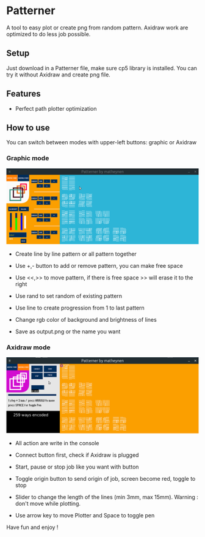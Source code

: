 # Patterner
A tool to easy plot or create png from random pattern. Axidraw work are optimized to do less job possible.

## Setup
Just download in a Patterner file, make sure cp5 library is installed. You can try it without Axidraw and create png file.

## Features
* Perfect path plotter optimization

## How to use
You can switch between modes with upper-left buttons: graphic or Axidraw

### Graphic mode
![Example screenshot](./img/graphic.png)

* Create line by line pattern or all pattern together
* Use +,- button to add or remove pattern, you can make free space
* Use <<,>> to move pattern, if there is free space >> will erase it to the right
* Use rand to set random of existing pattern
* Use line to create progression from 1 to last pattern

* Change rgb color of background and brightness of lines
* Save as output.png or the name you want

### Axidraw mode
![Example screenshot](./img/axidraw.png)

* All action are write in the console
* Connect button first, check if Axidraw is plugged
* Start, pause or stop job like you want with button
* Toggle origin button to send origin of job, screen become red, toggle to stop
* Slider to change the length of the lines (min 3mm, max 15mm). Warning : don't move while plotting.

* Use arrow key to move Plotter and Space to toggle pen

Have fun and enjoy !


